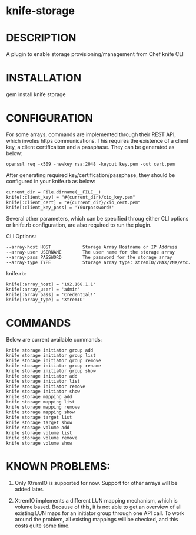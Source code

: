 # knife-storage

# DESCRIPTION

A plugin to enable storage provisioning/management from Chef knife CLI

# INSTALLATION

gem install knife storage

# CONFIGURATION

For some arrays, commands are implemented through their REST API, which involes https communications. This requires the existence of a client key, a client certificaiton and a passphase. They can be generated as below:

    openssl req -x509 -newkey rsa:2048 -keyout key.pem -out cert.pem

After generating required key/certification/passphase, they should be configured in your knife.rb as below:

    current_dir = File.dirname(__FILE__)
    knife[:client_key] = "#{current_dir}/xio_key.pem"
    knife[:client_cert] = "#{current_dir}/xio_cert.pem"
    knife[:client_key_pass] = 'Y0urpassword!'

Several other parameters, which can be specified throug either CLI options or knife.rb configuration, are also required to run the plugin. 

CLI Options:

    --array-host HOST            Storage Array Hostname or IP Address
    --array-user USERNAME        The user name for the storage array
    --array-pass PASSWORD        The password for the storage array
    --array-type TYPE            Storage array type: XtremIO/VMAX/VNX/etc.

knife.rb:

    knife[:array_host] = '192.168.1.1'
    knife[:array_user] = 'admin'
    knife[:array_pass] = 'Credent1al!'
    knife[:array_type] = 'XtremIO'

# COMMANDS

Below are current available commands:

    knife storage initiator group add
    knife storage initiator group list
    knife storage initiator group remove
    knife storage initiator group rename
    knife storage initiator group show
    knife storage initiator add
    knife storage initiator list
    knife storage initiator remove
    knife storage initiator show
    knife storage mapping add
    knife storage mapping list
    knife storage mapping remove
    knife storage mapping show
    knife storage target list
    knife storage target show
    knife storage volume add
    knife storage volume list
    knife storage volume remove
    knife storage volume show

# KNOWN PROBLEMS:

1. Only XtremIO is supported for now. Support for other arrays will be added later.

2. XtremIO implements a different LUN mapping mechanism, which is volume based. Because of this, it is not able to get an overview of all existing LUN maps for an initiator group through one API call. To work around the problem, all existing mappings will be checked, and this costs quite some time.
